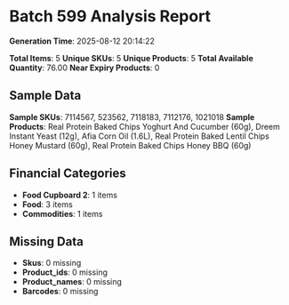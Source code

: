 # Batch 599 Analysis Report

**Generation Time**: 2025-08-12 20:14:22

**Total Items**: 5
**Unique SKUs**: 5
**Unique Products**: 5
**Total Available Quantity**: 76.00
**Near Expiry Products**: 0

## Sample Data
**Sample SKUs**: 7114567, 523562, 7118183, 7112176, 1021018
**Sample Products**: Real Protein Baked Chips Yoghurt And Cucumber (60g), Dreem Instant Yeast (12g), Afia Corn Oil (1.6L), Real Protein Baked Lentil Chips Honey Mustard (60g), Real Protein Baked Chips Honey BBQ (60g)

## Financial Categories
- **Food Cupboard 2**: 1 items
- **Food**: 3 items
- **Commodities**: 1 items

## Missing Data
- **Skus**: 0 missing
- **Product_ids**: 0 missing
- **Product_names**: 0 missing
- **Barcodes**: 0 missing
